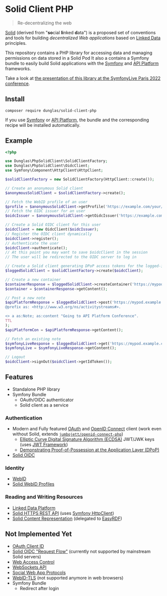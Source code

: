 # Solid Client PHP

> Re-decentralizing the web

[Solid](https://solidproject.org) (derived from "**so**cial **li**nked **d**ata") is a proposed set of
conventions and tools for building *decentralized Web applications* based on
[Linked Data](http://www.w3.org/DesignIssues/LinkedData.html) principles.

This repository contains a PHP library for accessing data and managing permissions on data stored in a Solid Pod
It also a contains a Symfony bundle to easily build Solid applications with the [Symfony](https://symfony.com) and [API Platform](https://api-platform.com) frameworks.

Take a look at [the presentation of this library at the SymfonyLive Paris 2022 conference](https://dunglas.fr/2022/04/building-decentralized-web-apps-with-solid-and-php/).

## Install

```
composer require dunglas/solid-client-php
```

If you use [Symfony](https://symfony.com) or [API Platform](https://api-platform.com),
the bundle and the corresponding recipe will be installed automatically.

## Example

```php
<?php

use Dunglas\PhpSolidClient\SolidClientFactory;
use Dunglas\PhpSolidClient\OidcClient;
use Symfony\Component\HttpClient\HttpClient;

$solidClientFactory = new SolidClientFactory(HttpClient::create());

// Create an anonymous Solid client
$anonymousSolidClient = $solidClientFactory->create();

// Fetch the WebID profile of an user
$profile = $anonymousSolidClient->getProfile('https://example.com/your/webid');
// Fetch the OIDC issuer for an user
$oidcIssuer = $anonymousSolidClient->getOidcIssuer('https://example.com/your/webid');

// Create a Solid OIDC client for this user
$oidcClient = new OidcClient($oidcIssuer);
// Register the OIDC client dynamically
$oidcClient->register();
// Authenticate the user
$oidcClient->authenticate();
// At this point you may want to save $oidcClient in the session
// The user will be redirected to the OIDC server to log in

// Create a Solid client generating DPoP access tokens for the logged-in user
$loggedSolidClient = $solidClientFactory->create($oidcClient);

// Create a new container
$containerResponse = $loggedSolidClient->createContainer('https://mypod.example.com', 'blog');
$container = $containerResponse->getContent();

// Post a new note
$apiPlatformResponse = $loggedSolidClient->post('https://mypod.example.com/blog', 'api-platform-conference', <<<TTL
@prefix as: <http://www.w3.org/ns/activitystreams#>.

<> a as:Note; as:content "Going to API Platform Conference".
TTL
);
$apiPlatformCon = $apiPlatformResponse->getContent();

// Fetch an existing note
$symfonyLiveResponse = $loggedSolidClient->get('https://mypod.example.com/blog/symfony-live');
$symfonyLive = $symfonyLiveResponse->getContent();

// Logout
$oidcClient->signOut($oidcClient->getIdToken());
```

## Features

* Standalone PHP library
* Symfony Bundle
  * OAuth/OIDC authenticator
  * Solid client as a service

### Authentication

* Modern and Fully featured [OAuth](https://datatracker.ietf.org/doc/html/rfc6749) and [OpenID Connect](https://openid.net/connect/) client (work even without Solid, extends [`jumbojett/openid-connect-php`](https://github.com/jumbojett/OpenID-Connect-PHP))
  * [Elliptic Curve Digital Signature Algorithm (ECDSA)](https://en.wikipedia.org/wiki/Elliptic_Curve_Digital_Signature_Algorithm) JWT/JWK keys (uses [JWT Framework](https://web-token.spomky-labs.com))
  * [Demonstrating Proof-of-Possession at the Application Layer (DPoP)](https://datatracker.ietf.org/doc/html/draft-ietf-oauth-dpop)
* [Solid OIDC](https://solid.github.io/solid-oidc/primer/)

### Identity

* [WebID](https://www.w3.org/2005/Incubator/webid/spec/identity/)
* [Solid WebID Profiles](https://github.com/solid/solid-spec/blob/master/solid-webid-profiles.md)

### Reading and Writing Resources

* [Linked Data Platform](https://www.w3.org/TR/ldp/)
* [Solid HTTPS REST API](https://github.com/solid/solid-spec/blob/master/api-rest.md) (uses [Symfony HttpClient](https://symfony.com/doc/current/http_client.html))
* [Solid Content Representation](https://github.com/solid/solid-spec/blob/master/content-representation.md) (delegated to [EasyRDF](https://www.easyrdf.org/))

## Not Implemented Yet

* [OAuth Client ID](https://solid.github.io/solid-oidc/primer/#authorization-code-pkce-flow-step-7)
* [Solid OIDC "Request Flow"](https://solid.github.io/solid-oidc/primer/#request-flow) (currently not supported by mainstream Solid servers)
* [Web Access Control](https://solidproject.org/TR/wac)
* [WebSockets API](https://github.com/solid/solid-spec#websockets-api=)
* [Social Web App Protocols](https://github.com/solid/solid-spec#social-web-app-protocols)
* [WebID-TLS](https://github.com/solid/solid-spec#webid-tls=) (not supported anymore in web browsers)
* Symfony Bundle
  * Redirect after login
